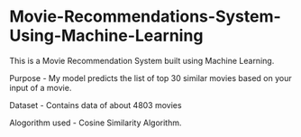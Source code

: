 # Movie-Recommendations-System-Using-Machine-Learning
This is a Movie Recommendation System built using Machine Learning.

Purpose - My model predicts the list of top 30 similar movies based on your input of a movie.

Dataset - Contains data of about 4803 movies

Alogorithm used - Cosine Similarity Algorithm.
